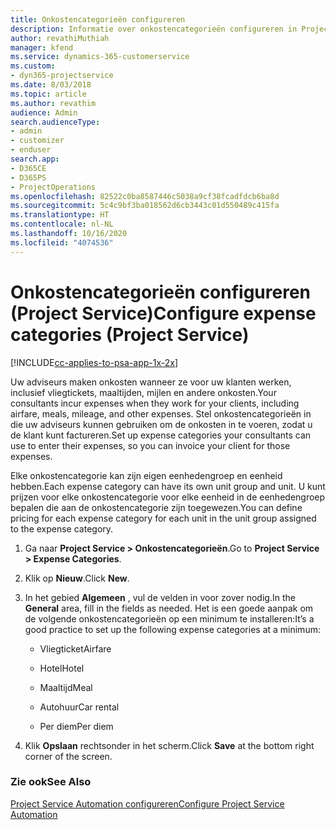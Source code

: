 ```yaml
---
title: Onkostencategorieën configureren
description: Informatie over onkostencategorieën configureren in Project Service
author: revathiMuthiah
manager: kfend
ms.service: dynamics-365-customerservice
ms.custom:
- dyn365-projectservice
ms.date: 8/03/2018
ms.topic: article
ms.author: revathim
audience: Admin
search.audienceType:
- admin
- customizer
- enduser
search.app:
- D365CE
- D365PS
- ProjectOperations
ms.openlocfilehash: 82522c0ba8587446c5038a9cf38fcadfdcb6ba8d
ms.sourcegitcommit: 5c4c9bf3ba018562d6cb3443c01d550489c415fa
ms.translationtype: HT
ms.contentlocale: nl-NL
ms.lasthandoff: 10/16/2020
ms.locfileid: "4074536"
---
```

# <a name="configure-expense-categories-project-service"></a><span data-ttu-id="bcd9e-103">Onkostencategorieën configureren (Project Service)</span><span class="sxs-lookup"><span data-stu-id="bcd9e-103">Configure expense categories (Project Service)</span></span>

[!INCLUDE[cc-applies-to-psa-app-1x-2x](../includes/cc-applies-to-psa-app-1x-2x.md)]

<span data-ttu-id="bcd9e-104">Uw adviseurs maken onkosten wanneer ze voor uw klanten werken, inclusief vliegtickets, maaltijden, mijlen en andere onkosten.</span><span class="sxs-lookup"><span data-stu-id="bcd9e-104">Your consultants incur expenses when they work for your clients, including airfare, meals, mileage, and other expenses.</span></span> <span data-ttu-id="bcd9e-105">Stel onkostencategorieën in die uw adviseurs kunnen gebruiken om de onkosten in te voeren, zodat u de klant kunt factureren.</span><span class="sxs-lookup"><span data-stu-id="bcd9e-105">Set up expense categories your consultants can use to enter their expenses, so you can invoice your client for those expenses.</span></span>  
  
<span data-ttu-id="bcd9e-106">Elke onkostencategorie kan zijn eigen eenhedengroep en eenheid hebben.</span><span class="sxs-lookup"><span data-stu-id="bcd9e-106">Each expense category can have its own unit group and unit.</span></span> <span data-ttu-id="bcd9e-107">U kunt prijzen voor elke onkostencategorie voor elke eenheid in de eenhedengroep bepalen die aan de onkostencategorie zijn toegewezen.</span><span class="sxs-lookup"><span data-stu-id="bcd9e-107">You can define pricing for each expense category for each unit in the unit group assigned to the expense category.</span></span>  
  
1.  <span data-ttu-id="bcd9e-108">Ga naar **Project Service > Onkostencategorieën**.</span><span class="sxs-lookup"><span data-stu-id="bcd9e-108">Go to **Project Service > Expense Categories**.</span></span>  
  
2.  <span data-ttu-id="bcd9e-109">Klik op **Nieuw**.</span><span class="sxs-lookup"><span data-stu-id="bcd9e-109">Click **New**.</span></span>  
  
3.  <span data-ttu-id="bcd9e-110">In het gebied **Algemeen** , vul de velden in voor zover nodig.</span><span class="sxs-lookup"><span data-stu-id="bcd9e-110">In the **General** area, fill in the fields as needed.</span></span> <span data-ttu-id="bcd9e-111">Het is een goede aanpak om de volgende onkostencategorieën op een minimum te installeren:</span><span class="sxs-lookup"><span data-stu-id="bcd9e-111">It’s a good practice to set up the following expense categories at a minimum:</span></span>  
  
    -   <span data-ttu-id="bcd9e-112">Vliegticket</span><span class="sxs-lookup"><span data-stu-id="bcd9e-112">Airfare</span></span>  
  
    -   <span data-ttu-id="bcd9e-113">Hotel</span><span class="sxs-lookup"><span data-stu-id="bcd9e-113">Hotel</span></span>  
  
    -   <span data-ttu-id="bcd9e-114">Maaltijd</span><span class="sxs-lookup"><span data-stu-id="bcd9e-114">Meal</span></span>  
  
    -   <span data-ttu-id="bcd9e-115">Autohuur</span><span class="sxs-lookup"><span data-stu-id="bcd9e-115">Car rental</span></span>  
  
    -   <span data-ttu-id="bcd9e-116">Per diem</span><span class="sxs-lookup"><span data-stu-id="bcd9e-116">Per diem</span></span>  
  
4.  <span data-ttu-id="bcd9e-117">Klik **Opslaan** rechtsonder in het scherm.</span><span class="sxs-lookup"><span data-stu-id="bcd9e-117">Click **Save** at the bottom right corner of the screen.</span></span>  
  
### <a name="see-also"></a><span data-ttu-id="bcd9e-118">Zie ook</span><span class="sxs-lookup"><span data-stu-id="bcd9e-118">See Also</span></span>  
 [<span data-ttu-id="bcd9e-119">Project Service Automation configureren</span><span class="sxs-lookup"><span data-stu-id="bcd9e-119">Configure Project Service Automation</span></span>](../psa/configure.md)
